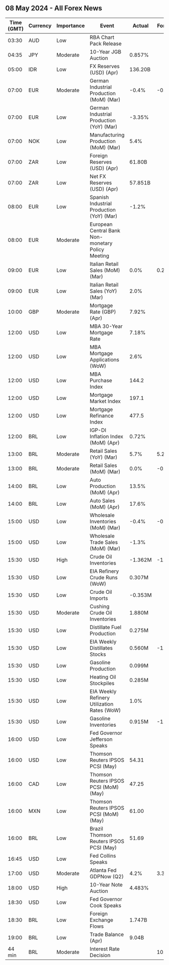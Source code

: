 ## 08 May 2024 - All Forex News

| Time (GMT) | Currency | Importance | Event | Actual | Forecast | Previous |
|------|----------|------------|-------|--------|----------|----------|
| 03:30 | AUD | Low | RBA Chart Pack Release |  |  |  |
| 04:35 | JPY | Moderate | 10-Year JGB Auction | 0.857% |  | 0.753% |
| 05:00 | IDR | Low | FX Reserves (USD) (Apr) | 136.20B |  | 140.40B |
| 07:00 | EUR | Moderate | German Industrial Production (MoM) (Mar) | -0.4% | -0.6% | 1.7% |
| 07:00 | EUR | Low | German Industrial Production (YoY) (Mar) | -3.35% |  | -5.16% |
| 07:00 | NOK | Low | Manufacturing Production (MoM) (Mar) | 5.4% |  | -1.0% |
| 07:00 | ZAR | Low | Foreign Reserves (USD) (Apr) | 61.80B |  | 62.32B |
| 07:00 | ZAR | Low | Net FX Reserves (USD) (Apr) | 57.851B |  | 57.513B |
| 08:00 | EUR | Low | Spanish Industrial Production (YoY) (Mar) | -1.2% |  | 1.3% |
| 08:00 | EUR | Moderate | European Central Bank Non-monetary Policy Meeting |  |  |  |
| 09:00 | EUR | Low | Italian Retail Sales (MoM) (Mar) | 0.0% | 0.2% | 0.1% |
| 09:00 | EUR | Low | Italian Retail Sales (YoY) (Mar) | 2.0% |  | 2.4% |
| 10:00 | GBP | Moderate | Mortgage Rate (GBP) (Apr) | 7.92% |  | 7.92% |
| 12:00 | USD | Low | MBA 30-Year Mortgage Rate | 7.18% |  | 7.29% |
| 12:00 | USD | Low | MBA Mortgage Applications (WoW) | 2.6% |  | -2.3% |
| 12:00 | USD | Low | MBA Purchase Index | 144.2 |  | 141.7 |
| 12:00 | USD | Low | Mortgage Market Index | 197.1 |  | 192.1 |
| 12:00 | USD | Low | Mortgage Refinance Index | 477.5 |  | 456.9 |
| 12:00 | BRL | Low | IGP-DI Inflation Index (MoM) (Apr) | 0.72% |  | -0.30% |
| 13:00 | BRL | Moderate | Retail Sales (YoY) (Mar) | 5.7% | 5.2% | 8.1% |
| 13:00 | BRL | Moderate | Retail Sales (MoM) (Mar) | 0.0% | -0.1% | 1.0% |
| 14:00 | BRL | Low | Auto Production (MoM) (Apr) | 13.5% |  | 3.2% |
| 14:00 | BRL | Low | Auto Sales (MoM) (Apr) | 17.6% |  | 13.6% |
| 15:00 | USD | Low | Wholesale Inventories (MoM) (Mar) | -0.4% | -0.4% | 0.5% |
| 15:00 | USD | Low | Wholesale Trade Sales (MoM) (Mar) | -1.3% |  | 2.0% |
| 15:30 | USD | High | Crude Oil Inventories | -1.362M | -1.430M | 7.265M |
| 15:30 | USD | Low | EIA Refinery Crude Runs (WoW) | 0.307M |  | -0.230M |
| 15:30 | USD | Low | Crude Oil Imports | -0.353M |  | 1.536M |
| 15:30 | USD | Moderate | Cushing Crude Oil Inventories | 1.880M |  | 1.089M |
| 15:30 | USD | Low | Distillate Fuel Production | 0.275M |  | -0.271M |
| 15:30 | USD | Low | EIA Weekly Distillates Stocks | 0.560M | -1.000M | -0.732M |
| 15:30 | USD | Low | Gasoline Production | 0.099M |  | 0.254M |
| 15:30 | USD | Low | Heating Oil Stockpiles | 0.285M |  | -0.179M |
| 15:30 | USD | Low | EIA Weekly Refinery Utilization Rates (WoW) | 1.0% |  | -1.0% |
| 15:30 | USD | Low | Gasoline Inventories | 0.915M | -1.180M | 0.344M |
| 16:00 | USD | Low | Fed Governor Jefferson Speaks |  |  |  |
| 16:00 | USD | Low | Thomson Reuters IPSOS PCSI (May) | 54.31 |  | 53.44 |
| 16:00 | CAD | Low | Thomson Reuters IPSOS PCSI (MoM) (May) | 47.25 |  | 48.02 |
| 16:00 | MXN | Low | Thomson Reuters IPSOS PCSI (MoM) (May) | 61.00 |  | 59.82 |
| 16:00 | BRL | Low | Brazil Thomson Reuters IPSOS PCSI (May) | 51.69 |  | 53.31 |
| 16:45 | USD | Low | Fed Collins Speaks |  |  |  |
| 17:00 | USD | Moderate | Atlanta Fed GDPNow (Q2) | 4.2% | 3.3% | 3.3% |
| 18:00 | USD | High | 10-Year Note Auction | 4.483% |  | 4.560% |
| 18:30 | USD | Low | Fed Governor Cook Speaks |  |  |  |
| 18:30 | BRL | Low | Foreign Exchange Flows | 1.747B |  | -0.905B |
| 19:00 | BRL | Low | Trade Balance (Apr) | 9.04B |  | 7.48B |
| 44 min | BRL | Moderate | Interest Rate Decision |  | 10.50% | 10.75% |
